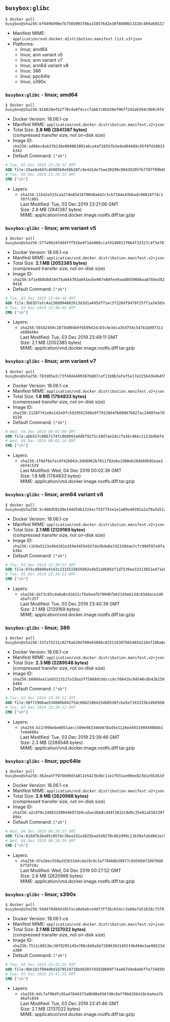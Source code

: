 ## `busybox:glibc`

```console
$ docker pull busybox@sha256:bf6496d96e7b7505093786a158576d2e30f8890b13328c499a68522f45d8136e
```

-	Manifest MIME: `application/vnd.docker.distribution.manifest.list.v2+json`
-	Platforms:
	-	linux; amd64
	-	linux; arm variant v5
	-	linux; arm variant v7
	-	linux; arm64 variant v8
	-	linux; 386
	-	linux; ppc64le
	-	linux; s390x

### `busybox:glibc` - linux; amd64

```console
$ docker pull busybox@sha256:916020ef62f70c4a9f4cccfab67c0bd38ef96ff245ab394c9b9c8f4f26626420
```

-	Docker Version: 18.06.1-ce
-	Manifest MIME: `application/vnd.docker.distribution.manifest.v2+json`
-	Total Size: **2.8 MB (2841387 bytes)**  
	(compressed transfer size, not on-disk size)
-	Image ID: `sha256:ad06ec8ab37b136e089863801a0ca4af2835fb2eded04489c95f07d106336342`
-	Default Command: `["sh"]`

```dockerfile
# Tue, 03 Dec 2019 23:20:32 GMT
ADD file:19ae8a847c4b985b0e58b28fc8e4d1de75ae20298c90439205fb7707f09b666e in / 
# Tue, 03 Dec 2019 23:20:32 GMT
CMD ["sh"]
```

-	Layers:
	-	`sha256:11bd2e533caa27de8541bf00d8a642c5cb7344e43b6adc98818f74c1707fc865`  
		Last Modified: Tue, 03 Dec 2019 23:21:06 GMT  
		Size: 2.8 MB (2841387 bytes)  
		MIME: application/vnd.docker.image.rootfs.diff.tar.gzip

### `busybox:glibc` - linux; arm variant v5

```console
$ docker pull busybox@sha256:577a9624fdd4fff916e9f1da988ccafd1490137064f33327c4f3e767d14c1d23
```

-	Docker Version: 18.06.1-ce
-	Manifest MIME: `application/vnd.docker.distribution.manifest.v2+json`
-	Total Size: **2.1 MB (2052385 bytes)**  
	(compressed transfer size, not on-disk size)
-	Image ID: `sha256:bf1e8b8db83447ba044703a841ea5e067e80fee9aad8039086aa67bbe3820418`
-	Default Command: `["sh"]`

```dockerfile
# Tue, 03 Dec 2019 23:48:46 GMT
ADD file:3b6357afc4a130d994882613d3d1a495df71ec3f220df9479f25ff1a34305c5b in / 
# Tue, 03 Dec 2019 23:48:46 GMT
CMD ["sh"]
```

-	Layers:
	-	`sha256:50162459c2073b89db9f6589d2dc83c4e3dca35d754c547b1b897311a688ebbe`  
		Last Modified: Tue, 03 Dec 2019 23:49:11 GMT  
		Size: 2.1 MB (2052385 bytes)  
		MIME: application/vnd.docker.image.rootfs.diff.tar.gzip

### `busybox:glibc` - linux; arm variant v7

```console
$ docker pull busybox@sha256:783d05e2c73f48d4499387b807caf11b0b3afef5e17e225643b4b4558b21e221
```

-	Docker Version: 18.06.1-ce
-	Manifest MIME: `application/vnd.docker.distribution.manifest.v2+json`
-	Total Size: **1.8 MB (1784833 bytes)**  
	(compressed transfer size, not on-disk size)
-	Image ID: `sha256:2128ff41e8e142e9fc5929552508a9f7913664fb68967b827ac2408fee70b528`
-	Default Command: `["sh"]`

```dockerfile
# Wed, 04 Dec 2019 00:01:09 GMT
ADD file:abb517c88b7174fc86d091e0db79275c10d7ae2dccfa16c46ec2122bdb6fe13f in / 
# Wed, 04 Dec 2019 00:01:16 GMT
CMD ["sh"]
```

-	Layers:
	-	`sha256:1f0df8e7acdf42b043c3d46962b7811792e6e1d60eb284669b92eae1eb54c539`  
		Last Modified: Wed, 04 Dec 2019 00:02:36 GMT  
		Size: 1.8 MB (1784833 bytes)  
		MIME: application/vnd.docker.image.rootfs.diff.tar.gzip

### `busybox:glibc` - linux; arm64 variant v8

```console
$ docker pull busybox@sha256:5c488d581d9e14dd54b1324acf55f791e1e1a89a40302a2a76a3a51a4d9844e1
```

-	Docker Version: 18.06.1-ce
-	Manifest MIME: `application/vnd.docker.distribution.manifest.v2+json`
-	Total Size: **2.1 MB (2129169 bytes)**  
	(compressed transfer size, not on-disk size)
-	Image ID: `sha256:c1b9a5121e4b4281e359e4455e91fda3bda8a7d2320dae7cfc90df07a9fab30a`
-	Default Command: `["sh"]`

```dockerfile
# Tue, 03 Dec 2019 23:39:53 GMT
ADD file:6f6cd88d6e4143c2315519b59d82e4b52a0b85bf1d7539ee33213851ed71e831 in / 
# Tue, 03 Dec 2019 23:39:53 GMT
CMD ["sh"]
```

-	Layers:
	-	`sha256:daf3c85cda6a8cd1631cf8a9aafb790d6fb62193e613dc93ddace1d0a5afc257`  
		Last Modified: Tue, 03 Dec 2019 23:40:39 GMT  
		Size: 2.1 MB (2129169 bytes)  
		MIME: application/vnd.docker.image.rootfs.diff.tar.gzip

### `busybox:glibc` - linux; 386

```console
$ docker pull busybox@sha256:33fa75231c0276ab28d700e65086c025116387b654654218ef10ba6e004ba891
```

-	Docker Version: 18.06.1-ce
-	Manifest MIME: `application/vnd.docker.distribution.manifest.v2+json`
-	Total Size: **2.3 MB (2289548 bytes)**  
	(compressed transfer size, not on-disk size)
-	Image ID: `sha256:b898daa11eb512312fa33ba3ff5668dcbbccc6cf0641bc84546c6b43b1586484`
-	Default Command: `["sh"]`

```dockerfile
# Tue, 03 Dec 2019 23:39:12 GMT
ADD file:98ff2966ae534088b04275dc66b21064254605d8fcba5e7163233b1494568498 in / 
# Tue, 03 Dec 2019 23:39:12 GMT
CMD ["sh"]
```

-	Layers:
	-	`sha256:b11709bebe8051aecc509e983340e878a45e1126ed4931989489bbb1fe64660a`  
		Last Modified: Tue, 03 Dec 2019 23:39:46 GMT  
		Size: 2.3 MB (2289548 bytes)  
		MIME: application/vnd.docker.image.rootfs.diff.tar.gzip

### `busybox:glibc` - linux; ppc64le

```console
$ docker pull busybox@sha256:362ea5ff976609d3a811e5423bd8c11e1f031ae90ee823b1e56362dfe1d16d87
```

-	Docker Version: 18.06.1-ce
-	Manifest MIME: `application/vnd.docker.distribution.manifest.v2+json`
-	Total Size: **2.6 MB (2620988 bytes)**  
	(compressed transfer size, not on-disk size)
-	Image ID: `sha256:a2c8f0c248832d90446972b9ca5acdbb8cd44f2632c0d9c35e91a556339f894c`
-	Default Command: `["sh"]`

```dockerfile
# Wed, 04 Dec 2019 00:26:37 GMT
ADD file:018d7b16a95c0574c30ea331a1025baa5d9270c8b2d99c11639afabd861ec56e in / 
# Wed, 04 Dec 2019 00:26:39 GMT
CMD ["sh"]
```

-	Layers:
	-	`sha256:d7e28ec550a2d3b32ddcda19c9c3af704b8b39977c6956b8f209f0d8b7fd719c`  
		Last Modified: Wed, 04 Dec 2019 00:27:52 GMT  
		Size: 2.6 MB (2620988 bytes)  
		MIME: application/vnd.docker.image.rootfs.diff.tar.gzip

### `busybox:glibc` - linux; s390x

```console
$ docker pull busybox@sha256:59d479d844385faca8e6abce4df3ff3bcb54cc3ab6e7a51838c75f91451311b5
```

-	Docker Version: 18.06.1-ce
-	Manifest MIME: `application/vnd.docker.distribution.manifest.v2+json`
-	Total Size: **2.1 MB (2137022 bytes)**  
	(compressed transfer size, not on-disk size)
-	Image ID: `sha256:7511c8913bc38f9295145e788c660a5b728863631455f4b494e3ae98523da300`
-	Default Command: `["sh"]`

```dockerfile
# Tue, 03 Dec 2019 23:41:25 GMT
ADD file:9bb191f884dbd1b7951973bbdd3037d5838609f74a467d4e8a66ffe73403b94d in / 
# Tue, 03 Dec 2019 23:41:25 GMT
CMD ["sh"]
```

-	Layers:
	-	`sha256:6dc7af96dfc85a47644373a0b98e836fd0c8aff6b6356418cba4ea7b46afc039`  
		Last Modified: Tue, 03 Dec 2019 23:41:46 GMT  
		Size: 2.1 MB (2137022 bytes)  
		MIME: application/vnd.docker.image.rootfs.diff.tar.gzip
